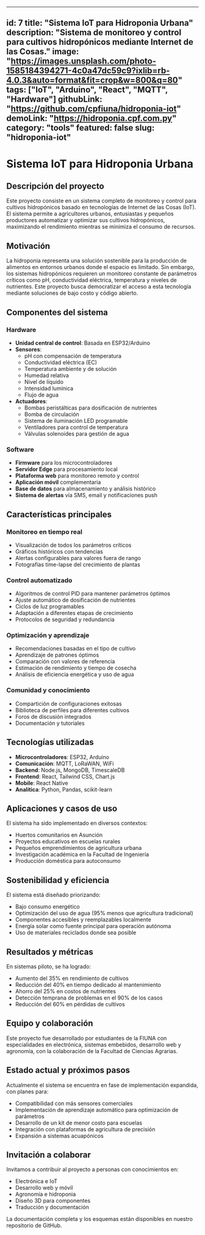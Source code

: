 
---
id: 7
title: "Sistema IoT para Hidroponia Urbana"
description: "Sistema de monitoreo y control para cultivos hidropónicos mediante Internet de las Cosas."
image: "https://images.unsplash.com/photo-1585184394271-4c0a47dc59c9?ixlib=rb-4.0.3&auto=format&fit=crop&w=800&q=80"
tags: ["IoT", "Arduino", "React", "MQTT", "Hardware"]
githubLink: "https://github.com/cpfiuna/hidroponia-iot"
demoLink: "https://hidroponia.cpf.com.py"
category: "tools"
featured: false
slug: "hidroponia-iot"
---

# Sistema IoT para Hidroponia Urbana

## Descripción del proyecto

Este proyecto consiste en un sistema completo de monitoreo y control para cultivos hidropónicos basado en tecnologías de Internet de las Cosas (IoT). El sistema permite a agricultores urbanos, entusiastas y pequeños productores automatizar y optimizar sus cultivos hidropónicos, maximizando el rendimiento mientras se minimiza el consumo de recursos.

## Motivación

La hidroponia representa una solución sostenible para la producción de alimentos en entornos urbanos donde el espacio es limitado. Sin embargo, los sistemas hidropónicos requieren un monitoreo constante de parámetros críticos como pH, conductividad eléctrica, temperatura y niveles de nutrientes. Este proyecto busca democratizar el acceso a esta tecnología mediante soluciones de bajo costo y código abierto.

## Componentes del sistema

### Hardware
- **Unidad central de control**: Basada en ESP32/Arduino
- **Sensores**:
  - pH con compensación de temperatura
  - Conductividad eléctrica (EC)
  - Temperatura ambiente y de solución
  - Humedad relativa
  - Nivel de líquido
  - Intensidad lumínica
  - Flujo de agua
- **Actuadores**:
  - Bombas peristálticas para dosificación de nutrientes
  - Bomba de circulación
  - Sistema de iluminación LED programable
  - Ventiladores para control de temperatura
  - Válvulas solenoides para gestión de agua

### Software
- **Firmware** para los microcontroladores
- **Servidor Edge** para procesamiento local
- **Plataforma web** para monitoreo remoto y control
- **Aplicación móvil** complementaria
- **Base de datos** para almacenamiento y análisis histórico
- **Sistema de alertas** vía SMS, email y notificaciones push

## Características principales

### Monitoreo en tiempo real
- Visualización de todos los parámetros críticos
- Gráficos históricos con tendencias
- Alertas configurables para valores fuera de rango
- Fotografías time-lapse del crecimiento de plantas

### Control automatizado
- Algoritmos de control PID para mantener parámetros óptimos
- Ajuste automático de dosificación de nutrientes
- Ciclos de luz programables
- Adaptación a diferentes etapas de crecimiento
- Protocolos de seguridad y redundancia

### Optimización y aprendizaje
- Recomendaciones basadas en el tipo de cultivo
- Aprendizaje de patrones óptimos
- Comparación con valores de referencia
- Estimación de rendimiento y tiempo de cosecha
- Análisis de eficiencia energética y uso de agua

### Comunidad y conocimiento
- Compartición de configuraciones exitosas
- Biblioteca de perfiles para diferentes cultivos
- Foros de discusión integrados
- Documentación y tutoriales

## Tecnologías utilizadas

- **Microcontroladores**: ESP32, Arduino
- **Comunicación**: MQTT, LoRaWAN, WiFi
- **Backend**: Node.js, MongoDB, TimescaleDB
- **Frontend**: React, Tailwind CSS, Chart.js
- **Mobile**: React Native
- **Analítica**: Python, Pandas, scikit-learn

## Aplicaciones y casos de uso

El sistema ha sido implementado en diversos contextos:
- Huertos comunitarios en Asunción
- Proyectos educativos en escuelas rurales
- Pequeños emprendimientos de agricultura urbana
- Investigación académica en la Facultad de Ingeniería
- Producción doméstica para autoconsumo

## Sostenibilidad y eficiencia

El sistema está diseñado priorizando:
- Bajo consumo energético
- Optimización del uso de agua (95% menos que agricultura tradicional)
- Componentes accesibles y reemplazables localmente
- Energía solar como fuente principal para operación autónoma
- Uso de materiales reciclados donde sea posible

## Resultados y métricas

En sistemas piloto, se ha logrado:
- Aumento del 35% en rendimiento de cultivos
- Reducción del 40% en tiempo dedicado al mantenimiento
- Ahorro del 25% en costos de nutrientes
- Detección temprana de problemas en el 90% de los casos
- Reducción del 60% en pérdidas de cultivos

## Equipo y colaboración

Este proyecto fue desarrollado por estudiantes de la FIUNA con especialidades en electrónica, sistemas embebidos, desarrollo web y agronomía, con la colaboración de la Facultad de Ciencias Agrarias.

## Estado actual y próximos pasos

Actualmente el sistema se encuentra en fase de implementación expandida, con planes para:
- Compatibilidad con más sensores comerciales
- Implementación de aprendizaje automático para optimización de parámetros
- Desarrollo de un kit de menor costo para escuelas
- Integración con plataformas de agricultura de precisión
- Expansión a sistemas acuapónicos

## Invitación a colaborar

Invitamos a contribuir al proyecto a personas con conocimientos en:
- Electrónica e IoT
- Desarrollo web y móvil
- Agronomía e hidroponia
- Diseño 3D para componentes
- Traducción y documentación

La documentación completa y los esquemas están disponibles en nuestro repositorio de GitHub.
